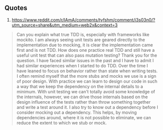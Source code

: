 Quotes
-------

1. https://www.reddit.com/r/IAmA/comments/tyfshm/comment/i3s03n0/?utm_source=share&utm_medium=web2x&context=3

> Can you explain what true TDD is, especially with frameworks like mockito. I am always seeing unit tests are geared directly to the implementation due to mocking, it is clear the implementation came first and is not TDD. How does one practice real TDD and still have a useful unit test that can also pass mutation testing?
> Thank you for the question. I have faced similar issues in the past and I have to admit I had similar experiences when I started to do TDD. Over the time I have leaned to focus on behavior rather than state when writing tests. I often remind myself that the more stubs and mocks we use is a sign of poor design. With practice we can learn to design our code in such a way that we keep the dependency on the internal details to a minimum. With unit testing we can't totally avoid some knowledge of the internals, however, we can drive those internals based on the design influence of the tests rather than throw something together and write a test around it. I also try to know out a dependency before I consider mocking out a dependency. This helps, by moving dependencies around, where it is not possible to eliminate, we can reduce the extent to which we stub or mock.
